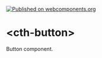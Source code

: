 [![Published on webcomponents.org](https://img.shields.io/badge/webcomponents.org-published-blue.svg?style=flat-square)](https://www.webcomponents.org/element/cathcheeno/cth-button)

# \<cth-button\>

Button component.
